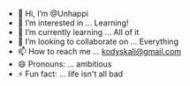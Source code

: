 - 👋 Hi, I’m @Unhappi
- 👀 I’m interested in ... Learning!
- 🌱 I’m currently learning ... All of it
- 💞️ I’m looking to collaborate on ... Everything 
- 📫 How to reach me ... kodyskali@gmail.com
- 😄 Pronouns: ... ambitious
- ⚡ Fun fact: ... life isn't all bad

<!---
Unhappi/Unhappi is a ✨ special ✨ repository because its `README.md` (this file) appears on your GitHub profile.
You can click the Preview link to take a look at your changes.
--->
